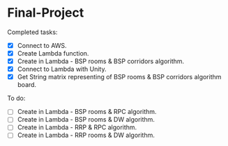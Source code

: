 # Final-Project
Completed tasks:

-[x] Connect to AWS.
-[x] Create Lambda function.
-[x] Create in Lambda - BSP rooms & BSP corridors algorithm.
-[x] Connect to Lambda with Unity.
-[x] Get String matrix representing of BSP rooms & BSP corridors algorithm board.

To do:

-[ ] Create in Lambda - BSP rooms & RPC algorithm.
-[ ] Create in Lambda - BSP rooms & DW algorithm.
-[ ] Create in Lambda - RRP & RPC algorithm.
-[ ] Create in Lambda - RRP rooms & DW algorithm.